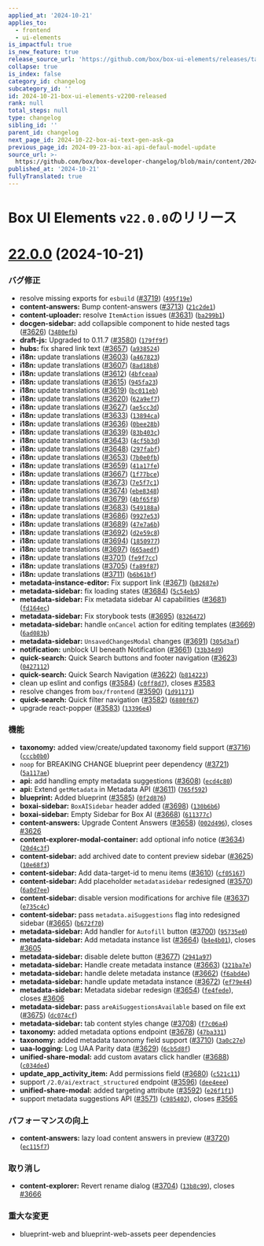 ```yaml
---
applied_at: '2024-10-21'
applies_to:
  - frontend
  - ui-elements
is_impactful: true
is_new_feature: true
release_source_url: 'https://github.com/box/box-ui-elements/releases/tag/v22.0.0'
collapse: true
is_index: false
category_id: changelog
subcategory_id: ''
id: 2024-10-21-box-ui-elements-v2200-released
rank: null
total_steps: null
type: changelog
sibling_id: ''
parent_id: changelog
next_page_id: 2024-10-22-box-ai-text-gen-ask-ga
previous_page_id: 2024-09-23-box-ai-api-defaul-model-update
source_url: >-
  https://github.com/box/box-developer-changelog/blob/main/content/2024/10-21-box-ui-elements-v2200-released.md
published_at: '2024-10-21'
fullyTranslated: true
---
```

# Box UI Elements `v22.0.0`のリリース

# [22.0.0][1] (2024-10-21)

### バグ修正

* resolve missing exports for `esbuild` ([#3719][2]) ([`495f19e`][3])
* **content-answers:** Bump content-answers ([#3713][4]) ([`21c2de1`][5])
* **content-uploader:** resolve `ItemAction` issues ([#3631][6]) ([`ba299b1`][7])
* **docgen-sidebar:** add collapsible component to hide nested tags ([#3626][8]) ([`3480efb`][9])
* **draft-js:** Upgraded to 0.11.7 ([#3580][10]) ([`179ff9f`][11])
* **hubs:** fix shared link text ([#3657][12]) ([`a938524`][13])
* **i18n:** update translations ([#3603][14]) ([`a467823`][15])
* **i18n:** update translations ([#3607][16]) ([`8ad18b8`][17])
* **i18n:** update translations ([#3612][18]) ([`4bfceaa`][19])
* **i18n:** update translations ([#3615][20]) ([`945fa23`][21])
* **i18n:** update translations ([#3619][22]) ([`bc011eb`][23])
* **i18n:** update translations ([#3620][24]) ([`62a9ef7`][25])
* **i18n:** update translations ([#3627][26]) ([`ae5cc3d`][27])
* **i18n:** update translations ([#3633][28]) ([`13894ca`][29])
* **i18n:** update translations ([#3636][30]) ([`0bee28b`][31])
* **i18n:** update translations ([#3639][32]) ([`83b403c`][33])
* **i18n:** update translations ([#3643][34]) ([`4cf5b3d`][35])
* **i18n:** update translations ([#3648][36]) ([`297fabf`][37])
* **i18n:** update translations ([#3653][38]) ([`7b0e0fb`][39])
* **i18n:** update translations ([#3659][40]) ([`41a17fe`][41])
* **i18n:** update translations ([#3667][42]) ([`1f77bce`][43])
* **i18n:** update translations ([#3673][44]) ([`7e5f7c1`][45])
* **i18n:** update translations ([#3674][46]) ([`ebe8348`][47])
* **i18n:** update translations ([#3679][48]) ([`4bf65f8`][49])
* **i18n:** update translations ([#3683][50]) ([`549188a`][51])
* **i18n:** update translations ([#3686][52]) ([`9927e53`][53])
* **i18n:** update translations ([#3689][54]) ([`47e7a6b`][55])
* **i18n:** update translations ([#3692][56]) ([`d2e59c8`][57])
* **i18n:** update translations ([#3694][58]) ([`1850977`][59])
* **i18n:** update translations ([#3697][60]) ([`665aedf`][61])
* **i18n:** update translations ([#3701][62]) ([`fe9f7cc`][63])
* **i18n:** update translations ([#3705][64]) ([`fa89f87`][65])
* **i18n:** update translations ([#3711][66]) ([`b6b61bf`][67])
* **metadata-instance-editor:** Fix support link ([#3671][68]) ([`b82687e`][69])
* **metadata-sidebar:** fix loading states ([#3684][70]) ([`5c54eb5`][71])
* **metadata-sidebar:** Fix metadata sidebar AI capabilities ([#3681][72]) ([`fd164ec`][73])
* **metadata-sidebar:** Fix storybook tests ([#3695][74]) ([`8326472`][75])
* **metadata-sidebar:** handle `onCancel` action for editing templates ([#3669][76]) ([`6ad083b`][77])
* **metadata-sidebar:** `UnsavedChangesModal` changes ([#3691][78]) ([`305d3af`][79])
* **notification:** unblock UI beneath Notification ([#3661][80]) ([`33b34d9`][81])
* **quick-search:** Quick Search buttons and footer navigation ([#3623][82]) ([`0427112`][83])
* **quick-search:** Quick Search Navigation ([#3622][84]) ([`b814223`][85])
* clean up eslint and configs ([#3584][86]) ([`c0ff8d7`][87]), closes [#3583][88]
* resolve changes from `box/frontend` ([#3590][89]) ([`1d91171`][90])
* **quick-search:** Quick filter navigation ([#3582][91]) ([`6880f67`][92])
* upgrade react-popper ([#3583][88]) ([`13396e4`][93])

### 機能

* **taxonomy:** added view/create/updated taxonomy field support ([#3716][94]) ([`cccb0b0`][95])
* `noop` for BREAKING CHANGE blueprint peer dependency ([#3721][96]) ([`5a117ae`][97])
* **api:** add handling empty metadata suggestions ([#3608][98]) ([`ecd4c80`][99])
* **api:** Extend `getMetadata` in Metadata API ([#3611][100]) ([`765f592`][101])
* **blueprint:** Added blueprint ([#3585][102]) ([`0f2d876`][103])
* **boxai-sidebar:** `BoxAISidebar` header added ([#3698][104]) ([`130b6b6`][105])
* **boxai-sidebar:** Empty Sidebar for Box AI ([#3668][106]) ([`611377c`][107])
* **content-answers:** Upgrade Content Answers ([#3658][108]) ([`002d496`][109]), closes [#3626][8]
* **content-explorer-modal-container:** add optional info notice ([#3634][110]) ([`20d4c3f`][111])
* **content-sidebar:** add archived date to content preview sidebar ([#3625][112]) ([`10e68f3`][113])
* **content-sidebar:** Add data-target-id to menu items ([#3610][114]) ([`cf05167`][115])
* **content-sidebar:** Add placeholder `metadatasidebar` redesigned ([#3570][116]) ([`6a0d7ee`][117])
* **content-sidebar:** disable version modifications for archive file ([#3637][118]) ([`e735c4c`][119])
* **content-sidebar:** pass `metadata.aiSuggestions` flag into redesigned sidebar ([#3665][120]) ([`b672f70`][121])
* **metadata-sidebar:** Add handler for `Autofill` button ([#3700][122]) ([`95735e0`][123])
* **metadata-sidebar:** Add metadata instance list ([#3664][124]) ([`b4e4b01`][125]), closes [#3605][126]
* **metadata-sidebar:** disable delete button ([#3677][127]) ([`2941a97`][128])
* **metadata-sidebar:** Handle create metadata instance ([#3663][129]) ([`321ba7e`][130])
* **metadata-sidebar:** handle delete metadata instance ([#3662][131]) ([`f6abd4e`][132])
* **metadata-sidebar:** handle update metadata instance ([#3672][133]) ([`ef79e44`][134])
* **metadata-sidebar:** Metadata sidebar redesign ([#3654][135]) ([`fe4fede`][136]), closes [#3606][137]
* **metadata-sidebar:** pass `areAiSuggestionsAvailable` based on file ext ([#3675][138]) ([`dc074cf`][139])
* **metadata-sidebar:** tab content styles change ([#3708][140]) ([`f7c06a4`][141])
* **taxonomy:** added metadata options endpoint ([#3678][142]) ([`47ba331`][143])
* **taxonomy:** added metadata taxonomy field support ([#3710][144]) ([`3a0c27e`][145])
* **uaa-logging:** Log UAA Parity data ([#3629][146]) ([`6cb5d8f`][147])
* **unified-share-modal:** add custom avatars click handler ([#3688][148]) ([`c034de4`][149])
* **update_app_activity_item:** Add permissions field ([#3680][150]) ([`c521c11`][151])
* support `/2.0/ai/extract_structured` endpoint ([#3596][152]) ([`dee4eee`][153])
* **unified-share-modal:** added targeting attribute ([#3592][154]) ([`e26f1f1`][155])
* support metadata suggestions API ([#3571][156]) ([`c985402`][157]), closes [#3565][158]

### パフォーマンスの向上

* **content-answers:** lazy load content answers in preview ([#3720][159]) ([`ec115f7`][160])

### 取り消し

* **content-explorer:** Revert rename dialog ([#3704][161]) ([`13b8c99`][162]), closes [#3666][163]

### 重大な変更

* blueprint-web and blueprint-web-assets peer dependencies

[1]: https://github.com/box/box-ui-elements/compare/v21.0.0...v22.0.0

[2]: https://github.com/box/box-ui-elements/issues/3719

[3]: https://github.com/box/box-ui-elements/commit/495f19e20c8e3d6b7ab9fe8b6f5c3f833d1c5c46

[4]: https://github.com/box/box-ui-elements/issues/3713

[5]: https://github.com/box/box-ui-elements/commit/21c2de1b3e64ff4766c36ed18a1e720ff79ae5b6

[6]: https://github.com/box/box-ui-elements/issues/3631

[7]: https://github.com/box/box-ui-elements/commit/ba299b1dcee18d3197e5f7df0f15823070a071cb

[8]: https://github.com/box/box-ui-elements/issues/3626

[9]: https://github.com/box/box-ui-elements/commit/3480efb5a03ee73f4d78a5b26f626f059aa31115

[10]: https://github.com/box/box-ui-elements/issues/3580

[11]: https://github.com/box/box-ui-elements/commit/179ff9f718845500ddc76a56e06129e06b386886

[12]: https://github.com/box/box-ui-elements/issues/3657

[13]: https://github.com/box/box-ui-elements/commit/a9385240dc53a9efe5277956a2d81ec1c253716a

[14]: https://github.com/box/box-ui-elements/issues/3603

[15]: https://github.com/box/box-ui-elements/commit/a4678232af14c2220ce8c7125a55bb6714781b7a

[16]: https://github.com/box/box-ui-elements/issues/3607

[17]: https://github.com/box/box-ui-elements/commit/8ad18b8b7887c07189dee590ebc0a931fa5010e8

[18]: https://github.com/box/box-ui-elements/issues/3612

[19]: https://github.com/box/box-ui-elements/commit/4bfceaaf71ed4271ba62d6878ef714617a920c8c

[20]: https://github.com/box/box-ui-elements/issues/3615

[21]: https://github.com/box/box-ui-elements/commit/945fa23a8ba08bebf3bb4415e2b1827377eecbbd

[22]: https://github.com/box/box-ui-elements/issues/3619

[23]: https://github.com/box/box-ui-elements/commit/bc011eb1369fc36762cfa3d7a206a538400d536d

[24]: https://github.com/box/box-ui-elements/issues/3620

[25]: https://github.com/box/box-ui-elements/commit/62a9ef7489e42d3cafa8edfabcddf57928ae514d

[26]: https://github.com/box/box-ui-elements/issues/3627

[27]: https://github.com/box/box-ui-elements/commit/ae5cc3d0b0f0b2afacb37048f994b39867d9006a

[28]: https://github.com/box/box-ui-elements/issues/3633

[29]: https://github.com/box/box-ui-elements/commit/13894caaf44775d80d54b4458a997160be359ed1

[30]: https://github.com/box/box-ui-elements/issues/3636

[31]: https://github.com/box/box-ui-elements/commit/0bee28b6208179a1f0d2ce2428a5200be199302f

[32]: https://github.com/box/box-ui-elements/issues/3639

[33]: https://github.com/box/box-ui-elements/commit/83b403cecc8dcdc210b31cf84fb59461f3325c8e

[34]: https://github.com/box/box-ui-elements/issues/3643

[35]: https://github.com/box/box-ui-elements/commit/4cf5b3d55042274e8d73c8a9f1998ceed791179a

[36]: https://github.com/box/box-ui-elements/issues/3648

[37]: https://github.com/box/box-ui-elements/commit/297fabfe2ab8207ccdcb6e97057a4fb2f3022284

[38]: https://github.com/box/box-ui-elements/issues/3653

[39]: https://github.com/box/box-ui-elements/commit/7b0e0fb44e3d205d28a10d8bc851ebaecaf5222f

[40]: https://github.com/box/box-ui-elements/issues/3659

[41]: https://github.com/box/box-ui-elements/commit/41a17fe815b9ab7da9403836276de3fca379e86f

[42]: https://github.com/box/box-ui-elements/issues/3667

[43]: https://github.com/box/box-ui-elements/commit/1f77bce4f470988d818ce7128954e1cd964d4f7f

[44]: https://github.com/box/box-ui-elements/issues/3673

[45]: https://github.com/box/box-ui-elements/commit/7e5f7c1af0a05c35097827af5a55d5edd3470872

[46]: https://github.com/box/box-ui-elements/issues/3674

[47]: https://github.com/box/box-ui-elements/commit/ebe8348b9cf0a79298ea102f27217b6cd10b631f

[48]: https://github.com/box/box-ui-elements/issues/3679

[49]: https://github.com/box/box-ui-elements/commit/4bf65f8b1c8ed6080a340bb28097d6f04d08ecc0

[50]: https://github.com/box/box-ui-elements/issues/3683

[51]: https://github.com/box/box-ui-elements/commit/549188a9f005b8dd0f63c0ed4906e8a64144c3a4

[52]: https://github.com/box/box-ui-elements/issues/3686

[53]: https://github.com/box/box-ui-elements/commit/9927e53f47e54380d0f2e44e857fbd6b0a6528fd

[54]: https://github.com/box/box-ui-elements/issues/3689

[55]: https://github.com/box/box-ui-elements/commit/47e7a6be3036280bf89220f65ed978b3ef0bc2c7

[56]: https://github.com/box/box-ui-elements/issues/3692

[57]: https://github.com/box/box-ui-elements/commit/d2e59c846c3d72ab9efbe59f1123c72745945aa7

[58]: https://github.com/box/box-ui-elements/issues/3694

[59]: https://github.com/box/box-ui-elements/commit/1850977829e4888139462a6f65794b1cffc52a08

[60]: https://github.com/box/box-ui-elements/issues/3697

[61]: https://github.com/box/box-ui-elements/commit/665aedff1834ffbc4bc1e903262b0d4e0bef2cc3

[62]: https://github.com/box/box-ui-elements/issues/3701

[63]: https://github.com/box/box-ui-elements/commit/fe9f7cca9b100afe1521df41c697ed6f0f621f66

[64]: https://github.com/box/box-ui-elements/issues/3705

[65]: https://github.com/box/box-ui-elements/commit/fa89f876d54680b95bdc2fd3eb0d07a3c729f03e

[66]: https://github.com/box/box-ui-elements/issues/3711

[67]: https://github.com/box/box-ui-elements/commit/b6b61bf47429541b1cbb1091fd94024c4ceeb6c8

[68]: https://github.com/box/box-ui-elements/issues/3671

[69]: https://github.com/box/box-ui-elements/commit/b82687e5cc0a55b6f82eb2c9aa1ea7b3482263b4

[70]: https://github.com/box/box-ui-elements/issues/3684

[71]: https://github.com/box/box-ui-elements/commit/5c54eb51287b1273ad84145952be132b84ef9e04

[72]: https://github.com/box/box-ui-elements/issues/3681

[73]: https://github.com/box/box-ui-elements/commit/fd164ec57c58ac912bdb4edbe4f9cdc30296b11a

[74]: https://github.com/box/box-ui-elements/issues/3695

[75]: https://github.com/box/box-ui-elements/commit/83264724fa9de3e0935cc6f5762362dadcca884f

[76]: https://github.com/box/box-ui-elements/issues/3669

[77]: https://github.com/box/box-ui-elements/commit/6ad083b4d14a721973df5ef3959913772c481922

[78]: https://github.com/box/box-ui-elements/issues/3691

[79]: https://github.com/box/box-ui-elements/commit/305d3af23a162db91e16ce13cc8c0bced865500d

[80]: https://github.com/box/box-ui-elements/issues/3661

[81]: https://github.com/box/box-ui-elements/commit/33b34d9c532501824ed45c8965f82df690bb6e5c

[82]: https://github.com/box/box-ui-elements/issues/3623

[83]: https://github.com/box/box-ui-elements/commit/04271125b0beedaae80f3ec48273ca5fdf266ac7

[84]: https://github.com/box/box-ui-elements/issues/3622

[85]: https://github.com/box/box-ui-elements/commit/b8142235903cd8ee5d36ee9121437b01552a5597

[86]: https://github.com/box/box-ui-elements/issues/3584

[87]: https://github.com/box/box-ui-elements/commit/c0ff8d7d7b24a919fc440a8f06f74b26fb0f5fa1

[88]: https://github.com/box/box-ui-elements/issues/3583

[89]: https://github.com/box/box-ui-elements/issues/3590

[90]: https://github.com/box/box-ui-elements/commit/1d9117162d658215fc9b62bbbfa0d351349901ff

[91]: https://github.com/box/box-ui-elements/issues/3582

[92]: https://github.com/box/box-ui-elements/commit/6880f67d6005f549ca7c2fbc5d9c395f25cf7128

[93]: https://github.com/box/box-ui-elements/commit/13396e4f9f06c30b542fa5846659539f00edc392

[94]: https://github.com/box/box-ui-elements/issues/3716

[95]: https://github.com/box/box-ui-elements/commit/cccb0b084a52838eb9f7e16c084507ef30ba30e1

[96]: https://github.com/box/box-ui-elements/issues/3721

[97]: https://github.com/box/box-ui-elements/commit/5a117ae1f4e887365b65d07dd0b8a3f00ebf45db

[98]: https://github.com/box/box-ui-elements/issues/3608

[99]: https://github.com/box/box-ui-elements/commit/ecd4c80873ae0d447fd5dbfdcf622775eeeb206e

[100]: https://github.com/box/box-ui-elements/issues/3611

[101]: https://github.com/box/box-ui-elements/commit/765f592647c41bb1e2bd48ea32dd7b7e1ba2f305

[102]: https://github.com/box/box-ui-elements/issues/3585

[103]: https://github.com/box/box-ui-elements/commit/0f2d87617838dc2af7c702c91dbc4321d7b31bf5

[104]: https://github.com/box/box-ui-elements/issues/3698

[105]: https://github.com/box/box-ui-elements/commit/130b6b69c45a0b8e4a22009e3e9f44fb285e45e1

[106]: https://github.com/box/box-ui-elements/issues/3668

[107]: https://github.com/box/box-ui-elements/commit/611377ce21b3ed7a804c82eb2c29189851861dc2

[108]: https://github.com/box/box-ui-elements/issues/3658

[109]: https://github.com/box/box-ui-elements/commit/002d4966fa2158c33371d9a218a41206e1462f6b

[110]: https://github.com/box/box-ui-elements/issues/3634

[111]: https://github.com/box/box-ui-elements/commit/20d4c3f3ca981820bf3684afe4ee68775b4b30bd

[112]: https://github.com/box/box-ui-elements/issues/3625

[113]: https://github.com/box/box-ui-elements/commit/10e68f301183244062b6613006a5aa0cbdd33526

[114]: https://github.com/box/box-ui-elements/issues/3610

[115]: https://github.com/box/box-ui-elements/commit/cf05167884084a199512a1d18d41cc9fde7a4fc7

[116]: https://github.com/box/box-ui-elements/issues/3570

[117]: https://github.com/box/box-ui-elements/commit/6a0d7ee0857d9c91719654e2ac387a6e7dc135b9

[118]: https://github.com/box/box-ui-elements/issues/3637

[119]: https://github.com/box/box-ui-elements/commit/e735c4c3f5b755f3a773d2e7f185cd9a961de3cd

[120]: https://github.com/box/box-ui-elements/issues/3665

[121]: https://github.com/box/box-ui-elements/commit/b672f7059697e922d2ae193ef6a98217695c843d

[122]: https://github.com/box/box-ui-elements/issues/3700

[123]: https://github.com/box/box-ui-elements/commit/95735e0291f233d173c17a19304119c83e51723d

[124]: https://github.com/box/box-ui-elements/issues/3664

[125]: https://github.com/box/box-ui-elements/commit/b4e4b01fefea753d21a4aa75dccde92fce05af21

[126]: https://github.com/box/box-ui-elements/issues/3605

[127]: https://github.com/box/box-ui-elements/issues/3677

[128]: https://github.com/box/box-ui-elements/commit/2941a9732b5081872bfcd0c2fe490ab14c6dc2ed

[129]: https://github.com/box/box-ui-elements/issues/3663

[130]: https://github.com/box/box-ui-elements/commit/321ba7e715d51b269ad7bc566b197d0cab52b699

[131]: https://github.com/box/box-ui-elements/issues/3662

[132]: https://github.com/box/box-ui-elements/commit/f6abd4e07d8d23b0a0fe5224b4ba2f6b4c44f4e7

[133]: https://github.com/box/box-ui-elements/issues/3672

[134]: https://github.com/box/box-ui-elements/commit/ef79e44d81eb875eec04233e48485f1c6326606d

[135]: https://github.com/box/box-ui-elements/issues/3654

[136]: https://github.com/box/box-ui-elements/commit/fe4fededd993c4025b1b6f38cc8a6387af1a9acc

[137]: https://github.com/box/box-ui-elements/issues/3606

[138]: https://github.com/box/box-ui-elements/issues/3675

[139]: https://github.com/box/box-ui-elements/commit/dc074cf3f189a9ce06b7854d7245242732c1a294

[140]: https://github.com/box/box-ui-elements/issues/3708

[141]: https://github.com/box/box-ui-elements/commit/f7c06a4c411b453df9a1617d50fdddf77b032db7

[142]: https://github.com/box/box-ui-elements/issues/3678

[143]: https://github.com/box/box-ui-elements/commit/47ba331ca562c152c49cccf2c090664177e1370d

[144]: https://github.com/box/box-ui-elements/issues/3710

[145]: https://github.com/box/box-ui-elements/commit/3a0c27ea1cfbb22c6fd9090f7bd237e62f8536b6

[146]: https://github.com/box/box-ui-elements/issues/3629

[147]: https://github.com/box/box-ui-elements/commit/6cb5d8f1d972b40ec06ce08f39cb25aa1452ad10

[148]: https://github.com/box/box-ui-elements/issues/3688

[149]: https://github.com/box/box-ui-elements/commit/c034de4daec6881c08b05caa1033db91382af6e0

[150]: https://github.com/box/box-ui-elements/issues/3680

[151]: https://github.com/box/box-ui-elements/commit/c521c113dafdc5787f7c4c163d3cbaa01a523c3b

[152]: https://github.com/box/box-ui-elements/issues/3596

[153]: https://github.com/box/box-ui-elements/commit/dee4eee4ff49d7e8e9bc69071ac23164ae180e4e

[154]: https://github.com/box/box-ui-elements/issues/3592

[155]: https://github.com/box/box-ui-elements/commit/e26f1f10731769ad7ed3cc94bdf6ab97117719d7

[156]: https://github.com/box/box-ui-elements/issues/3571

[157]: https://github.com/box/box-ui-elements/commit/c9854024dec37927cfabdef37c4f8fe82ffb8d34

[158]: https://github.com/box/box-ui-elements/issues/3565

[159]: https://github.com/box/box-ui-elements/issues/3720

[160]: https://github.com/box/box-ui-elements/commit/ec115f749fea1c545663888c8d2cfc0bd3cfa514

[161]: https://github.com/box/box-ui-elements/issues/3704

[162]: https://github.com/box/box-ui-elements/commit/13b8c990bc5fb8528e3a79864f8f9579608febd1

[163]: https://github.com/box/box-ui-elements/issues/3666
